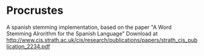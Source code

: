 Procrustes
==========

A spanish stemming implementation, based on the paper "A Word Stemming Alrorithm for the Spanish Language"
Download at http://www.cis.strath.ac.uk/cis/research/publications/papers/strath_cis_publication_2234.pdf



